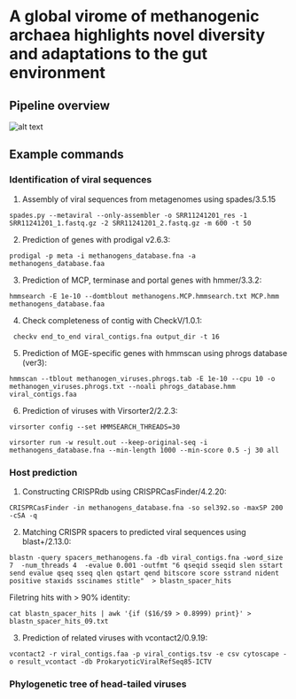 # A global virome of methanogenic archaea highlights novel diversity and adaptations to the gut environment

## Pipeline overview

![alt text](https://github.com/Smedvede/methanoviruses/pipeline.png?raw=true)

## Example commands

### Identification of viral sequences

1) Assembly of viral sequences from metagenomes using spades/3.5.15

``` spades.py --metaviral --only-assembler -o SRR11241201_res -1 SRR11241201_1.fastq.gz -2 SRR11241201_2.fastq.gz -m 600 -t 50 ```

2) Prediction of genes with prodigal v2.6.3:

```prodigal -p meta -i methanogens_database.fna -a methanogens_database.faa```

3) Prediction of MCP, terminase and portal genes with hmmer/3.3.2:

```hmmsearch -E 1e-10 --domtblout methanogens.MCP.hmmsearch.txt MCP.hmm methanogens_database.faa```

4) Check completeness of contig with CheckV/1.0.1:

``` checkv end_to_end viral_contigs.fna output_dir -t 16```

5) Prediction of MGE-specific genes with hmmscan using phrogs database (ver3):

```hmmscan --tblout methanogen_viruses.phrogs.tab -E 1e-10 --cpu 10 -o methanogen_viruses.phrogs.txt --noali phrogs_database.hmm viral_contigs.faa```

6) Prediction of viruses with Virsorter2/2.2.3:

```virsorter config --set HMMSEARCH_THREADS=30```

```virsorter run -w result.out --keep-original-seq -i methanogens_database.fna --min-length 1000 --min-score 0.5 -j 30 all```

### Host prediction
1) Constructing CRISPRdb using CRISPRCasFinder/4.2.20:

```CRISPRCasFinder -in methanogens_database.fna -so sel392.so -maxSP 200 -cSA -q```

2) Matching CRISPR spacers to predicted viral sequences using blast+/2.13.0:

```blastn -query spacers_methanogens.fa -db viral_contigs.fna -word_size 7  -num_threads 4  -evalue 0.001 -outfmt "6 qseqid sseqid slen sstart send evalue qseq sseq qlen qstart qend bitscore score sstrand nident positive staxids sscinames stitle"  > blastn_spacer_hits```

   Filetring hits with > 90% identity:

```cat blastn_spacer_hits | awk '{if ($16/$9 > 0.8999) print}' > blastn_spacer_hits_09.txt```

3) Prediction of related viruses with vcontact2/0.9.19:

```vcontact2 -r viral_contigs.faa -p viral_contigs.tsv -e csv cytoscape -o result_vcontact -db ProkaryoticViralRefSeq85-ICTV```

### Phylogenetic tree of head-tailed viruses


